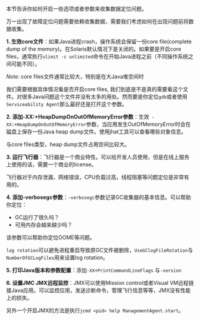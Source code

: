 本节告诉你如何开启一些选项或者参数来收集数据定位问题。

万一出现了故障定位问题需要依赖收集数据，需要我们考虑如何在出现问题前将数据收集。

**1. 生效core文件**：如果Java进程crash，操作系统会保留一份core file(complete dump of the memory)。在Solaris默认情况下是关闭的。如果要是开启core files，通常执行`ulimit -c unlimited`命令在开始Java进程之前（不同操作系统之间可能不同）。

*Note:* core files文件通常比较大，特别是在大Java堆空间时

我们需要根据具体情况看是否开启core files, 我们到底是不是真的需要看这个文件。对很多Java问题这个文件并没有太多的用处。然而要是你定位`gdb`或者使用`Serviceability Agent`那么最好还是打开这个参数。

**2. 添加-XX:+HeapDumpOnOutOfMemoryError参数**：生效` -XX:+HeapDumpOnOutOfMemoryError`参数，当应用发生OutOfMemoryError时会在磁盘上保存一份Java heap dump文件。使用jhat工具可以查看哪些对象信息。

与core files类型，heap dump文件占用空间比较大。

**3. 运行飞行器**：飞行器是一个商业特性。可以给开发人员使用，但是在线上服务上使用的话，需要一个商业的license。

飞行器对于内存泄漏，网络错误，CPU负载过高，线程阻塞等问题定位是非常有用的。

**4. 添加-verbosegc参数**：`-verbosegc`参数记录GC收集器的基本信息。可以帮助你定位：
- GC运行了很久吗？
- 可用内存会越来越少吗？

该参数可以帮助你定位OOME等问题。

`log rotation`可以避免进程重启导致原GC文件被删除，`UseGClogFileRotation`与`NumberOfGCLogFiles`用来设置log rotation。

**5. 打印Java版本和参数配置**：添加`-XX+PrintCommandLineFlags` 与`-version`


**6. 设置JMC JMX远程监控**：JMX可以使用Mission control或者Visual VM远程链接Java应用。可以监控应用，发送诊断命令，管理飞行信息等等，JMX没有性能上的损失。

另外一个开启JMX的方法是执行`jcmd <pid> help ManagementAgent.start`。





